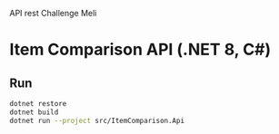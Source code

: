 API rest Challenge Meli
# Item Comparison API (.NET 8, C#)

## Run
```bash
dotnet restore
dotnet build
dotnet run --project src/ItemComparison.Api
